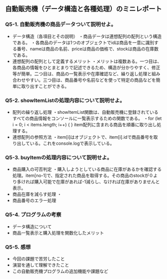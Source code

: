 ## 自動販売機（データ構造と各種処理）のミニレポート
### Q5-1. 自動販売機の商品データついて説明せよ。
* データ構造（各項目とその説明）
・商品データは連想配列の配列という構造である。
・各商品のデータは1つのオブジェクトでidは商品を一意に識別する番号、nameは商品の名前、priceは商品の価格で、stockは商品の在庫数である。
* 連想配列の配列として定義するメリット
  ・メリットは複数ある。一つ目は、各商品の情報をひとまとまりで記述できるため、構造が分かりやすく、修正等が簡単。二つ目は、商品の一覧表示や在庫確認など、繰り返し処理と組み合わせやすい。三つ目は、商品番号や名前などを使って特定の商品などを簡単に取り出すことができる。
### Q5-2. showItemListの処理内容について説明せよ。
* 配列の繰り返し処理
  ・showItemList関数は、自動販売機に登録されているすべての商品情報をコンソールに一覧表示するための関数である。
  ・for (let i = 0; i < items.length; i++) {
  }
  item配列に含まれる商品を順番に取り出し処理する。
* 連想配列の参照方法
  ・item[i]はオブジェクトで、item[i].idで商品番号を取り出している。これをconsole.logで表示している。
### Q5-3. buyItemの処理内容について説明せよ。
* 商品購入の可否判定
  ・購入しようとしている商品に在庫があるかを確認する処理。item[no-1]で、指定された商品を取得する。その商品のstockが０より多ければ購入可能で在庫があれば-1減らし、なければ在庫がありませんと表示。
* 商品在庫を減らす処理
  ・
* 商品番号のエラー処理
### Q5-4. プログラムの考察
* データ構造について
* 商品一覧表示と購入処理を関数化したメリット
### Q5-5. 感想
* 今回の課題で苦労したこと
* 演習を通して理解できたこと
* この自動販売機プログラムの追加機能や課題など
